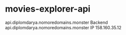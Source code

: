 # movies-explorer-api
api.diplomdarya.nomoredomains.monster
Backend api.diplomdarya.nomoredomains.monster
IP 158.160.35.12
